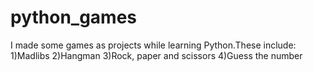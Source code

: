 # python_games
I made some games as projects while learning Python.These include:</b>
1)Madlibs </b>
2)Hangman </b>
3)Rock, paper and scissors </b>
4)Guess the number </b>
